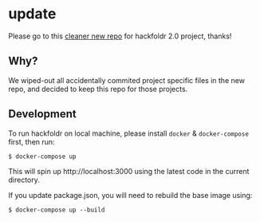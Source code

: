 # update

Please go to this [cleaner new repo](https://github.com/hackfoldr/hackfoldr-2.0-forkme) for hackfoldr 2.0 project, thanks!

## Why?
We wiped-out all accidentally commited project specific files in the new repo, and decided to keep this repo for those projects.

## Development

To run hackfoldr on local machine, please install `docker` & `docker-compose` first, then run:

```
$ docker-compose up
```

This will spin up http://localhost:3000 using the latest code in the current directory.

If you update package.json, you will need to rebuild the base image using:

```
$ docker-compose up --build
```
